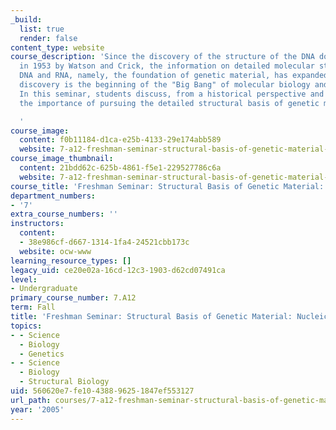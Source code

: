```yaml
---
_build:
  list: true
  render: false
content_type: website
course_description: 'Since the discovery of the structure of the DNA double helix
  in 1953 by Watson and Crick, the information on detailed molecular structures of
  DNA and RNA, namely, the foundation of genetic material, has expanded rapidly. This
  discovery is the beginning of the "Big Bang" of molecular biology and biotechnology.
  In this seminar, students discuss, from a historical perspective and current developments,
  the importance of pursuing the detailed structural basis of genetic materials.

  '
course_image:
  content: f0b11184-d1ca-e25b-4133-29e174abb589
  website: 7-a12-freshman-seminar-structural-basis-of-genetic-material-nucleic-acids-fall-2005
course_image_thumbnail:
  content: 21bdd62c-625b-4861-f5e1-229527786c6a
  website: 7-a12-freshman-seminar-structural-basis-of-genetic-material-nucleic-acids-fall-2005
course_title: 'Freshman Seminar: Structural Basis of Genetic Material: Nucleic Acids'
department_numbers:
- '7'
extra_course_numbers: ''
instructors:
  content:
  - 38e986cf-d667-1314-1fa4-24521cbb173c
  website: ocw-www
learning_resource_types: []
legacy_uid: ce20e02a-16cd-12c3-1903-d62cd07491ca
level:
- Undergraduate
primary_course_number: 7.A12
term: Fall
title: 'Freshman Seminar: Structural Basis of Genetic Material: Nucleic Acids'
topics:
- - Science
  - Biology
  - Genetics
- - Science
  - Biology
  - Structural Biology
uid: 560620e7-fe10-4388-9625-1847ef553127
url_path: courses/7-a12-freshman-seminar-structural-basis-of-genetic-material-nucleic-acids-fall-2005
year: '2005'
---
```

